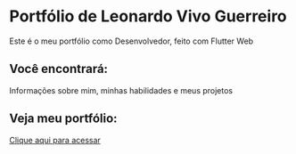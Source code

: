 # Portfólio de Leonardo Vivo Guerreiro

Este é o meu portfólio como Desenvolvedor, feito com Flutter Web

## Você encontrará:

Informações sobre mim, minhas habilidades e meus projetos

## Veja meu portfólio:

<a href="https://leonardovivo.github.io/portfolio/" target="_blank">Clique aqui para acessar</a>
